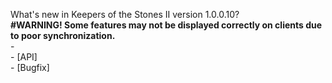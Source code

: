 What's new in Keepers of the Stones II version 1.0.0.10?<br />
**#WARNING! Some features may not be displayed correctly on clients due to poor synchronization.**
<br />- 
<br />- [API] 
<br />- [Bugfix] 